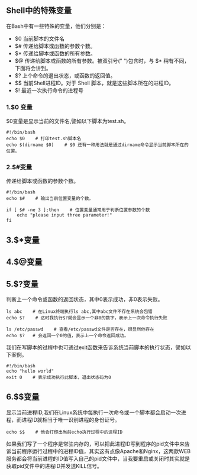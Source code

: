 ## Shell中的特殊变量

在Bash中有一些特殊的变量，他们分别是：

* $0    当前脚本的文件名
* $\#    传递给脚本或函数的参数个数。
* $\*    传递给脚本或函数的所有参数。
* $@    传递给脚本或函数的所有参数。被双引号\(" "\)包含时，与 $\* 稍有不同，下面将会讲到。
* $?    上个命令的退出状态，或函数的返回值。
* $$    当前Shell进程ID。对于 Shell 脚本，就是这些脚本所在的进程ID。
* $!    最近一次执行命令的进程号

### 1.$0 变量

$0变量是显示当前的文件名,譬如以下脚本为test.sh。

```
#!/bin/bash
echo $0    # 打印test.sh脚本名
echo $(dirname $0)    # $0 还有一种用法就是通过dirname命令显示当前脚本所在的位置。
```

### 2.$\#变量

传递给脚本或函数的参数个数。

```
#!/bin/bash
echo $#    # 输出当前位置变量的个数。

if [ $# -ne 3 ];then    # 位置变量通常用于判断位置参数的个数
    echo "please input three parameter!"
fi
```

## 3.$\*变量

## 4.$@变量

## 5.$?变量

判断上一个命令或函数的返回状态，其中0表示成功，非0表示失败。

```
ls abc    # 在Linux终端执行ls abc,其中abc文件不存在系统会包错
echo $?    # 这时我执行$?就会显示一个非0的数字，表示上一次命令执行失败

ls /etc/passwd    # 查看/etc/passwd文件是否存在，很显然他存在
echo $?   # 会返回一个0的值，表示上一个命令返回成功。
```

我们在写脚本的过程中也可通过exit函数来告诉系统当前脚本的执行状态，譬如以下案例。

```
#!/bin/bash
echo "hello world"
exit 0    # 表示成功执行此脚本，退出状态码为0
```

## 6.$$变量

显示当前进程ID,我们在Linux系统中每执行一次命令或一个脚本都会启动一次进程，而进程ID就相当于唯一识别进程的身份证号。

```
echo $$    # 他会打印出当前echo执行过程中的进程ID
```

如果我们写了一个程序是常驻内存的，可以把此进程ID写到程序的pid文件中来告诉当前程序运行过程中的进程ID值，其实这有点像Apache和Nginx，这两款WEB服务都会将当前进程的ID值写入自己的pid文件中，当我要重启或关闭时其实就是获取pid文件中的进程ID并发送KILL信号。

